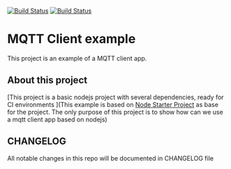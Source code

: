 [![Build Status](https://travis-ci.org/DabitNG/mqtt-client.svg?branch=master)](https://travis-ci.org/DabitNG/mqtt-client)
[![Build Status](https://travis-ci.org/DabitNG/mqtt-client.svg?branch=develop)](https://travis-ci.org/DabitNG/mqtt-client)

# MQTT Client example
This project is an example of a MQTT client app.

## About this project
[This project is a basic nodejs project with several dependencies, ready for CI environments
](This example is based on [Node Starter Project](https://github.com/DabitNG/node-starter) as base for the project.
The only purpose of this project is to show how can we use a mqtt client app based on nodejs)

## CHANGELOG
All notable changes in this repo will be documented in CHANGELOG file

